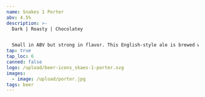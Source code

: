 ```yaml
---
name: Snakes 1 Porter
abv: 4.5%
description: >-
  Dark | Roasty | Chocolatey


  Small in ABV but strong in flavor. This English-style ale is brewed with chocolate and roast malts to bring out notes of coffee and dark chocolate.
tap: true
tap_loc: 6
canned: false
logo: /upload/beer-icons_skaes-1-porter.svg
images:
  - image: /upload/porter.jpg
tags: beer
---
```

